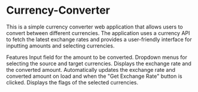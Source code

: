# Currency-Converter
This is a simple currency converter web application that allows users to convert between different currencies. The application uses a currency API to fetch the latest exchange rates and provides a user-friendly interface for inputting amounts and selecting currencies.

Features
Input field for the amount to be converted.
Dropdown menus for selecting the source and target currencies.
Displays the exchange rate and the converted amount.
Automatically updates the exchange rate and converted amount on load and when the "Get Exchange Rate" button is clicked.
Displays the flags of the selected currencies.
